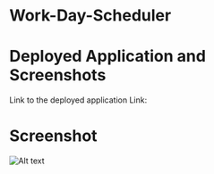 # Work-Day-Scheduler

# Deployed Application and Screenshots
Link to the deployed application
Link: 

# Screenshot

![Alt text](../../Desktop/Screenshot%202023-01-29%20at%209.20.08%20pm.png)




